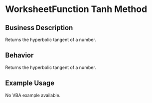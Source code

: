 # WorksheetFunction Tanh Method

## Business Description
Returns the hyperbolic tangent of a number.

## Behavior
Returns the hyperbolic tangent of a number.

## Example Usage
No VBA example available.